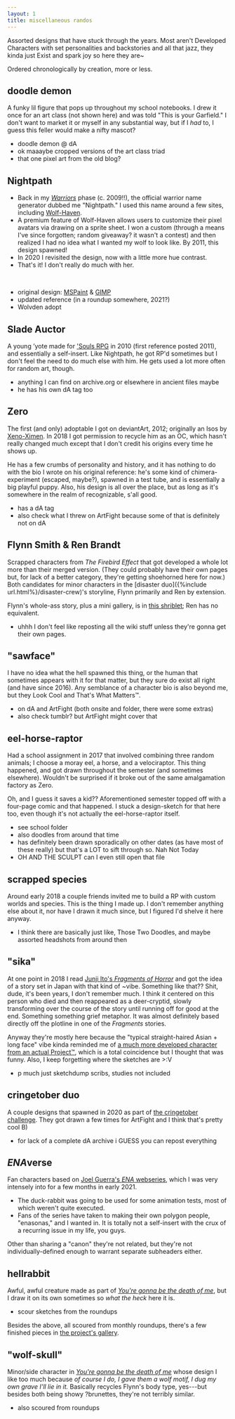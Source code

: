 ```yaml
---
layout: 1
title: miscellaneous randos
---
```

Assorted designs that have stuck through the years. Most aren't Developed Characters with set personalities and backstories and all that jazz, they kinda just Exist and spark joy so here they are~

Ordered chronologically by creation, more or less.

## doodle demon
A funky lil figure that pops up throughout my school notebooks. I drew it once for an art class (not shown here) and was told "This is your Garfield." I don't want to market it or myself in any substantial way, but if I *had* to, I guess this feller would make a nifty mascot?

- doodle demon @ dA
- ok maaaybe cropped versions of the art class triad
- that one pixel art from the old blog?

## Nightpath
- Back in my [<i>Warriors</i>](https://en.wikipedia.org/wiki/Warriors_(novel_series)) phase (c. 2009!!), the official warrior name generator dubbed me "Nightpath." I used this name around a few sites, including [Wolf-Haven](https://wolf-haven.com/).
- A premium feature of Wolf-Haven allows users to customize their pixel avatars via drawing on a sprite sheet. I won a custom (through a means I've since forgotten; random giveaway? it wasn't a contest) and then realized I had no idea what I wanted my wolf to look like. By 2011, this design spawned!
- In 2020 I revisited the design, now with a little more hue contrast.
- That's it! I don't really do much with her.

&nbsp;

- original design: [MSPaint](https://www.deviantart.com/a-flyleaf/art/Nightpath-Reference-245327636) & [GIMP](https://www.deviantart.com/a-flyleaf/art/Nightpath-Reference-v2-259953584)
- updated reference (in a roundup somewhere, 2021?)
- Wolvden adopt

## Slade Auctor
A young ’yote made for ['Souls RPG](https://soulsrpg.com/forum/) in 2010 (first reference posted 2011), and essentially a self-insert. Like Nightpath, he got RP'd sometimes but I don't feel the need to do much else with him. He gets used a lot more often for random art, though.

- anything I can find on archive.org or elsewhere in ancient files maybe
- he has his own dA tag too

## Zero
The first (and only) adoptable I got on deviantArt, 2012; originally an Isos by [Xeno-Ximen](https://www.deviantart.com/xeno-ximen). In 2018 I got permission to recycle him as an OC, which hasn't really changed much except that I don't credit his origins every time he shows up.

He has a few crumbs of personality and history, and it has nothing to do with the bio I wrote on his original reference: he's some kind of chimera-experiment (escaped, maybe?), spawned in a test tube, and is essentially a big playful puppy. Also, his design is all over the place, but as long as it's somewhere in the realm of recognizable, s'all good.

- has a dA tag
- also check what I threw on ArtFight because some of that is definitely not on dA

## Flynn Smith & Ren Brandt
Scrapped characters from <i>The Firebird Effect</i> that got developed a whole lot more than their merged version. (They could probably have their own pages but, for lack of a better category, they're getting shoehorned here for now.) Both candidates for minor characters in the [disaster duo]({%include url.html%}/disaster-crew)'s storyline, Flynn primarily and Ren by extension.

Flynn's whole-ass story, plus a mini gallery, is in [this shriblet](https://a-flyleaf.github.io/shriblets/2019-05-wiki/); Ren has no equivalent.

- uhhh I don't feel like reposting all the wiki stuff unless they're gonna get their own pages.

## "sawface"
I have no idea what the hell spawned this thing, or the human that sometimes appears with it for that matter, but they sure do exist all right (and have since 2016). Any semblance of a character bio is also beyond me, but they Look Cool and That's What Matters™.

- on dA and ArtFight (both onsite and folder, there were some extras)
- also check tumblr? but ArtFight might cover that

## eel-horse-raptor
Had a school assignment in 2017 that involved combining three random animals; I choose a moray eel, a horse, and a velociraptor. This thing happened, and got drawn throughout the semester (and sometimes elsewhere). Wouldn't be surprised if it broke out of the same amalgamation factory as Zero.

Oh, and I guess it saves a kid?? Aforementioned semester topped off with a four-page comic and that happened. I stuck a design-sketch for that here too, even though it's not actually the eel-horse-raptor itself.

- see school folder
- also doodles from around that time
- has definitely been drawn sporadically on other dates (as have most of these really) but that's a LOT to sift through so. Nah Not Today
- OH AND THE SCULPT can I even still open that file

## scrapped species
Around early 2018 a couple friends invited me to build a RP with custom worlds and species. This is the thing I made up. I don't remember anything else about it, nor have I drawn it much since, but I figured I'd shelve it here anyway.

- I think there are basically just like, Those Two Doodles, and maybe assorted headshots from around then

## "sika"
At one point in 2018 I read [Junji Ito's <i>Fragments of Horror</i>](https://en.wikipedia.org/wiki/Fragments_of_Horror) and got the idea of a story set in Japan with that kind of ~vibe. Something like that?? Shit, dude, it's been years, I don't remember much. I think it centered on this person who died and then reappeared as a deer-cryptid, slowly transforming over the course of the story until running off for good at the end. Something something grief metaphor. It was almost definitely based directly off the plotline in one of the <i>Fragments</i> stories.

Anyway they're mostly here because the "typical straight-haired Asian + long face" vibe kinda reminded me of [a much more developed character from an actual Project™](https://a-flyleaf.github.io/ygbtdm/cast/kay-lin), which is a total coincidence but I thought that was funny. Also, I keep forgetting where the sketches are <span style="display:inline-block;">>:V</span>

- p much just sketchdump scribs, studies not included

## cringetober duo
A couple designs that spawned in 2020 as part of [the cringetober challenge](https://www.deviantart.com/a-flyleaf/journal/hashtagCringetober2020-856778861). They got drawn a few times for ArtFight and I think that's pretty cool <span style="display:inline-block;">B)</span>

- for lack of a complete dA archive i GUESS you can repost everything

## <i>ENA</i>verse
Fan characters based on [Joel Guerra's <i>ENA</i> webseries](https://www.youtube.com/playlist?list=PLhPaJURyApsoMQDaoft5t0l0iAwUOLtlM), which I was very intensely into for a few months in early 2021.

- The duck-rabbit was going to be used for some animation tests, most of which weren't quite executed.
- Fans of the series have taken to making their own polygon people, "enasonas," and I wanted in. It is totally not a self-insert with the crux of a recurring issue in my life, you guys.

Other than sharing a "canon" they're not related, but they're not individually-defined enough to warrant separate subheaders either.

## hellrabbit
Awful, awful creature made as part of [<i>You're gonna be the death of me</i>](https://a-flyleaf.github.io/ygbtdm/), but I draw it on its own sometimes so *what the heck* here it is.

- scour sketches from the roundups

Besides the above, all scoured from monthly roundups, there's a few finished pieces in [the project's gallery](https://a-flyleaf.github.io/ygbtdm/gallery).

## "wolf-skull"
Minor/side character in [<i>You're gonna be the death of me</i>](https://a-flyleaf.github.io/ygbtdm/) whose design I like too much because *of course I do, I gave them a wolf motif, I dug my own grave I'll lie in it.* Basically recycles Flynn's body type, yes---but besides both being showy ?brunettes, they're not terribly similar.

- also scoured from roundups